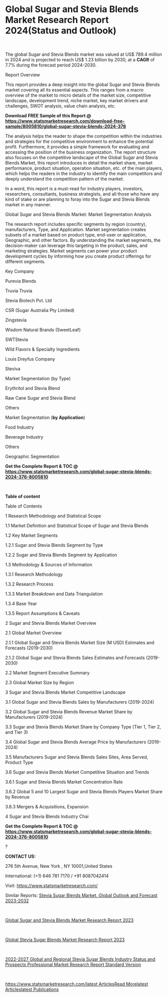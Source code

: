 <h1>Global Sugar and Stevia Blends Market Research Report 2024(Status and Outlook)</h1><br/><p>The global Sugar and Stevia Blends market was valued at US$ 789.4 million in 2024 and is projected to reach US$ 1.23 billion by 2030, at a <strong>CAGR</strong> of 7.7% during the forecast period 2024-2030.</p>
 
 
 
 <p>Report Overview</p>
 
 
 
 <p>This report provides a deep insight into the global Sugar and Stevia Blends market covering all its essential aspects. This ranges from a macro overview of the market to micro details of the market size, competitive landscape, development trend, niche market, key market drivers and challenges, SWOT analysis, value chain analysis, etc.</p>
 
 
 
 <p><strong>Download FREE Sample of this Report @ <a href="https://www.statsmarketresearch.com/download-free-sample/8005810/global-sugar-stevia-blends-2024-376">https://www.statsmarketresearch.com/download-free-sample/8005810/global-sugar-stevia-blends-2024-376</a></strong></p>
 
 
 
 <p>The analysis helps the reader to shape the competition within the industries and strategies for the competitive environment to enhance the potential profit. Furthermore, it provides a simple framework for evaluating and accessing the position of the business organization. The report structure also focuses on the competitive landscape of the Global Sugar and Stevia Blends Market, this report introduces in detail the market share, market performance, product situation, operation situation, etc. of the main players, which helps the readers in the industry to identify the main competitors and deeply understand the competition pattern of the market.</p>
 
 
 
 <p>In a word, this report is a must-read for industry players, investors, researchers, consultants, business strategists, and all those who have any kind of stake or are planning to foray into the Sugar and Stevia Blends market in any manner.</p>
 
 
 
 <p>Global Sugar and Stevia Blends Market: Market Segmentation Analysis</p>
 
 
 
 <p>The research report includes specific segments by region (country), manufacturers, Type, and Application. Market segmentation creates subsets of a market based on product type, end-user or application, Geographic, and other factors. By understanding the market segments, the decision-maker can leverage this targeting in the product, sales, and marketing strategies. Market segments can power your product development cycles by informing how you create product offerings for different segments.</p>
 
 
 
 <p>Key Company</p>
 
 
 
 <p>Purevia Blends</p>
 
 
 
 <p>Truvia Truvia</p>
 
 
 
 <p>Stevia Biotech Pvt. Ltd</p>
 
 
 
 <p>CSR (Sugar Australia Pty Limited)</p>
 
 
 
 <p>Zingstevia</p>
 
 
 
 <p>Wisdom Natural Brands (SweetLeaf)</p>
 
 
 
 <p>SWTStevia</p>
 
 
 
 <p>Wild Flavors & Specialty Ingredients</p>
 
 
 
 <p>Louis Dreyfus Company</p>
 
 
 
 <p>Steviva</p>
 
 
 
 <p>Market Segmentation (by Type)</p>
 
 
 
 <p>Erythritol and Stevia Blend</p>
 
 
 
 <p>Raw Cane Sugar and Stevia Blend</p>
 
 
 
 <p>Others</p>
 
 
 
 <p>Market Segmentation (<strong>by Application</strong>)</p>
 
 
 
 <p>Food Industry</p>
 
 
 
 <p>Beverage Industry</p>
 
 
 
 <p>Others</p>
 
 
 
 <p>Geographic Segmentation</p>
 
 
 
 <div><b>Get the Complete Report & TOC @ <a href="https://www.statsmarketresearch.com/global-sugar-stevia-blends-2024-376-8005810">https://www.statsmarketresearch.com/global-sugar-stevia-blends-2024-376-8005810</a></b></div>
 
 
 
 <p><br />
 
 <b>Table of content</b></p>
 
 
 
 <p>Table of Contents<br />
 
 1 Research Methodology and Statistical Scope<br />
 
 1.1 Market Definition and Statistical Scope of Sugar and Stevia Blends<br />
 
 1.2 Key Market Segments<br />
 
 1.2.1 Sugar and Stevia Blends Segment by Type<br />
 
 1.2.2 Sugar and Stevia Blends Segment by Application<br />
 
 1.3 Methodology & Sources of Information<br />
 
 1.3.1 Research Methodology<br />
 
 1.3.2 Research Process<br />
 
 1.3.3 Market Breakdown and Data Triangulation<br />
 
 1.3.4 Base Year<br />
 
 1.3.5 Report Assumptions & Caveats<br />
 
 2 Sugar and Stevia Blends Market Overview<br />
 
 2.1 Global Market Overview<br />
 
 2.1.1 Global Sugar and Stevia Blends Market Size (M USD) Estimates and Forecasts (2019-2030)<br />
 
 2.1.2 Global Sugar and Stevia Blends Sales Estimates and Forecasts (2019-2030)<br />
 
 2.2 Market Segment Executive Summary<br />
 
 2.3 Global Market Size by Region<br />
 
 3 Sugar and Stevia Blends Market Competitive Landscape<br />
 
 3.1 Global Sugar and Stevia Blends Sales by Manufacturers (2019-2024)<br />
 
 3.2 Global Sugar and Stevia Blends Revenue Market Share by Manufacturers (2019-2024)<br />
 
 3.3 Sugar and Stevia Blends Market Share by Company Type (Tier 1, Tier 2, and Tier 3)<br />
 
 3.4 Global Sugar and Stevia Blends Average Price by Manufacturers (2019-2024)<br />
 
 3.5 Manufacturers Sugar and Stevia Blends Sales Sites, Area Served, Product Type<br />
 
 3.6 Sugar and Stevia Blends Market Competitive Situation and Trends<br />
 
 3.6.1 Sugar and Stevia Blends Market Concentration Rate<br />
 
 3.6.2 Global 5 and 10 Largest Sugar and Stevia Blends Players Market Share by Revenue<br />
 
 3.6.3 Mergers & Acquisitions, Expansion<br />
 
 4 Sugar and Stevia Blends Industry Chai</p>
 
 
 
 <div><b>Get the Complete Report & TOC @ <a href="https://www.statsmarketresearch.com/global-sugar-stevia-blends-2024-376-8005810">https://www.statsmarketresearch.com/global-sugar-stevia-blends-2024-376-8005810</a></b></div>
 
 
 
 <p>? </p>
 
 
 
 <p><b>CONTACT US:</b><br />
 
 276 5th Avenue, New York , NY 10001,United States<br />
 
 International: (+1) 646 781 7170 / +91 8087042414<br />
 
 Visit: <a href="https://www.statsmarketresearch.com/">https://www.statsmarketresearch.com/</a><br />
 
 Similar Reports: <a href="https://www.statsmarketresearch.com/global-sugar-stevia-blends-2024-376-8005810">Stevia Sugar Blends Market, Global Outlook and Forecast 2023-2032</a><br />
 
 <br />
 
 <a href="https://www.statsmarketresearch.com/global-sugar-stevia-blends-2024-376-8005810">Global Sugar and Stevia Blends Market Research Report 2023</a><br />
 
 <br />
 
 <a href="https://www.statsmarketresearch.com/global-sugar-stevia-blends-2024-376-8005810">Global Stevia Sugar Blends Market Research Report 2023</a><br />
 
 <br />
 
 <a href="https://www.statsmarketresearch.com/global-sugar-stevia-blends-2024-376-8005810">2022-2027 Global and Regional Stevia Sugar Blends Industry Status and Prospects Professional Market Research Report Standard Version</a><br />
 
 <br />
 
 <a href="https://gyeongbokgung.com">https://www.statsmarketresearch.com/</a><a href="https://hallyeomaritime.com">latest Articles</a><a href="https://jingwansa.com">Read More</a><a href="https://nguoiviet.jp/">latest Articles</a><a href="https://www.intelmarketresearch.com/">latest Publications</a></p>